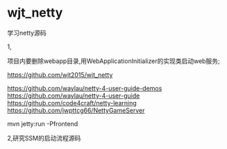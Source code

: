 # wjt_netty
学习netty源码

1,

项目内要删除webapp目录,用WebApplicationInitializer的实现类启动web服务;

https://github.com/wjt2015/wjt_netty

https://github.com/waylau/netty-4-user-guide-demos
https://github.com/waylau/netty-4-user-guide
https://github.com/code4craft/netty-learning
https://github.com/jwpttcg66/NettyGameServer


mvn jetty:run -Pfrontend


2,研究SSM的启动流程源码







